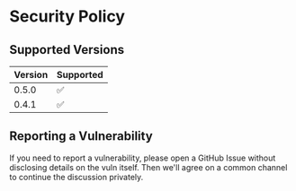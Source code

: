 # Security Policy

## Supported Versions

| Version | Supported          |
| ------- | ------------------ |
| 0.5.0   | :white_check_mark: |
| 0.4.1   | :white_check_mark: |


## Reporting a Vulnerability

If you need to report a vulnerability, please open a GitHub Issue without disclosing details on the vuln itself. Then we'll agree on a common channel to continue the discussion privately. 
